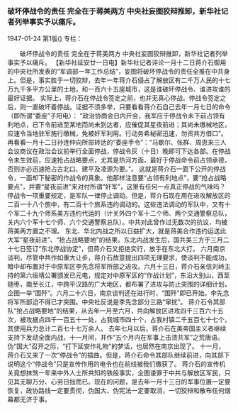 ### 破坏停战令的责任  完全在于蒋美两方  中央社妄图狡辩推卸，新华社记者列举事实予以痛斥。

1947-01-24
第1版()
专栏：

　　破坏停战令的责任
    完全在于蒋美两方
    中央社妄图狡辩推卸，新华社记者列举事实予以痛斥。
    【新华社延安廿一日电】新华社记者评论一月十二日蒋介石御用的中央社所发表的“军调部一年工作总结”，妄图将破坏停战令的责任全推在中共身上。但是，事实胜于一切狡辩，去年一年蒋介石侵占了解放区有二千万人民的十七万九千多平方公里的土地，和一百六十五座城市，这是谁破坏停战令、谁进攻谁的最好证据。
    实际上，蒋介石在停战令签定之前，也并无真心停战。停战令签定之后，则一直破坏着停战。证据不须多举，只要看看蒋介石自己去年一月七日的命令（即所谓“委座”子阳电）：
    “政治协商会日内开会，我军应于停战令未下前占领有利地点，已下令前进至某地而尚未到达者，应催促其星夜前进；其尚未缴械地区，应速令当地驻军施行缴械，免被奸军利用。行动务希秘密迅速，勿资共方借口”。再看看一月十二日孙连仲向所部转达的“委座手令”：“马歇尔、张群、周恩来三人会议商议在政治会议前举行全面停战，停战令灰（十日）晚即可下达各部。在停战令未生效前，应速抢占战略要点，尤其是热河方面，最好于停战命令前占领承德，否则亦必迅速抢占古北口、建平及凌源为要。”。
    这就是蒋介石一面下公开的停战令，一面却下秘密的作战令的真象。他那样注意要“占领有利地点”，要“抢占战略要点”，并要“星夜前进”来对付所谓“奸军”，这里有任何一点真正停战的气味吗？停战令一项重要规定，是军队一律停止调动。但是，蒋介石现在用在进攻解放区的二百一十八个旅中，有二百十个旅系违约调动的。这些违法调动的军队中，又有十个军二十九个师系美方违约代运的（计关外四个军十二个师、两个交通警察总队，关内六个军十七个师、六个交通警察总队）。中共对此曾作过无数次的抗议，均被蒋美两方置之不理。
    东北、华北内战之所以日益扩大，就是蒋美合作违约运送此大军“星夜前进”、“抢占战略要地”的结果。东北内战发生后，国共美三方于三月二十七日签订“东北停战协定”，但蒋介石又拒绝实行，放手在东北大打。
    六月南京谈判，尽管中共作如重大让步，蒋介石故意提出四项无理要求，使谈判不能成功，暗中却布置对于中原军区李先念将军所部之进攻。六月十三日，蒋介石亲信刘峙主持的第六绥靖公署颁发已元电，规定对中原军区的“作战计划”，东沿大别山，西至随枣，南至长江，中跨平汉路的广大地区，都布署了进攻与防止突围的详细计划，企图一举“围歼”。六月二十六日，南京谈判还在进行时，“围歼”即已开始。李先念将军所部迫不得已才突围。中央社反说是李先念部分三路“窜扰”。
    蒋介石令其部队“抢占战略要地”的结果，从去年一月至六月，共向解放区进攻四千三百六十五次，被攻据点四千一百五十一处，占我城市四十个，占我村镇二千五百七十七个，其使用兵力总计二百七十七万余人。
    去年七月以后，蒋介石在美帝国主义者继续支持下发动全面内战，十一月间，并作“五个月内在军事上击溃共军”之荒唐语。伪“国大”召开之际，“打下延安作礼物”的梦话，也居然在南京出现了。
    十一月，蒋介石又来了一次“停战令”的插曲。但是，蒋介石命令其部队继续前进，向其部下说明这个“停战令”只是宣传作用的电令也在前线被我们缴获了。
    蒋介石的宣传机关竟想抹煞一年来中外人士所共知的铁般事实，企图诿罪于中共与解放区军民，只见其无聊万分、心劳日拙而已。现在的问题，是去年一月十三日的军事位置一定要恢复，政协路线一定要贯彻，伪国大、伪宪法一定要取消，一切狡辩和散布任何烟幕都无济于事。
